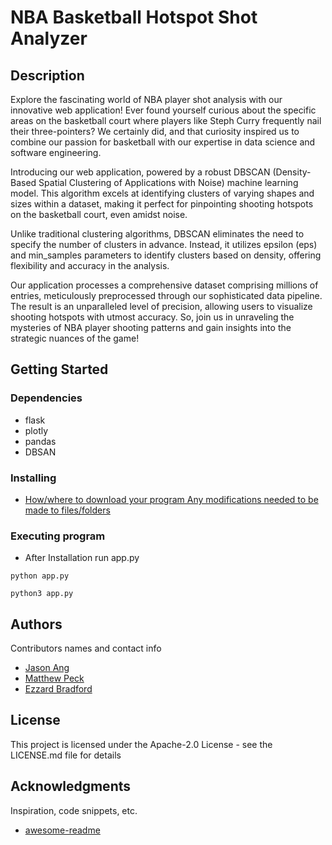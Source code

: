 # NBA Basketball Hotspot Shot Analyzer
 

## Description

Explore the fascinating world of NBA player shot analysis with our innovative web application! Ever found yourself curious about the specific areas on the basketball court where players like Steph Curry frequently nail their three-pointers? We certainly did, and that curiosity inspired us to combine our passion for basketball with our expertise in data science and software engineering.

Introducing our web application, powered by a robust DBSCAN (Density-Based Spatial Clustering of Applications with Noise) machine learning model. This algorithm excels at identifying clusters of varying shapes and sizes within a dataset, making it perfect for pinpointing shooting hotspots on the basketball court, even amidst noise.

Unlike traditional clustering algorithms, DBSCAN eliminates the need to specify the number of clusters in advance. Instead, it utilizes epsilon (eps) and min_samples parameters to identify clusters based on density, offering flexibility and accuracy in the analysis.

Our application processes a comprehensive dataset comprising millions of entries, meticulously preprocessed through our sophisticated data pipeline. The result is an unparalleled level of precision, allowing users to visualize shooting hotspots with utmost accuracy. So, join us in unraveling the mysteries of NBA player shooting patterns and gain insights into the strategic nuances of the game!

## Getting Started

### Dependencies

* flask
* plotly
* pandas
* DBSAN

### Installing

* [How/where to download your program Any modifications needed to be made to files/folders](https://github.com/jasonavatarang/GTHackathon2024/blob/main/INSTALLATION.md)

### Executing program

* After Installation run app.py
```
python app.py
```
```
python3 app.py
```

## Authors

Contributors names and contact info

* [Jason Ang ](https://)
* [Matthew Peck](https://)
* [Ezzard Bradford](https://)


## License

This project is licensed under the Apache-2.0 License - see the LICENSE.md file for details

## Acknowledgments

Inspiration, code snippets, etc.
* [awesome-readme](https://github.com/matiassingers/awesome-readme)
